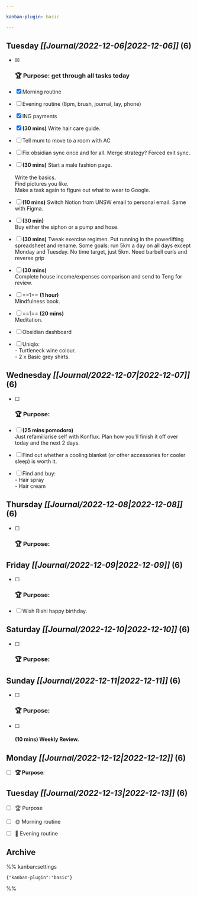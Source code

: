 ```yaml
---

kanban-plugin: basic

---
```


## **Tuesday** *[[Journal/2022-12-06|2022-12-06]]* (6)

- [x] ### **🏆 Purpose**: get through all tasks today
- [x] Morning routine
- [ ] Evening routine (8pm, brush, journal, lay, phone)
- [x] ING payments
- [x] **(30 mins)** Write hair care guide.
- [ ] Tell mum to move to a room with AC
- [ ] Fix obsidian sync once and for all. Merge strategy? Forced exit sync.
- [ ] **(30 mins)** Start a male fashion page. <br><br>Write the basics. <br>Find pictures you like.<br>Make a task again to figure out what to wear to Google.
- [ ] **(10 mins)** Switch Notion from UNSW email to personal email. Same with Figma.
- [ ] **(30 min)**<br>Buy either the siphon or a pump and hose.
- [ ] **(30 mins)** Tweak exercise regimen. Put running in the powerlifting spreadsheet and rename. Some goals: run 5km a day on all days except Monday and Tuesday. No time target, just 5km. Need barbell curls and reverse grip
- [ ] **(30 mins)**<br>Complete house income/expenses comparison and send to Teng for review.
- [ ] ==1== **(1 hour)**<br>Mindfulness book.
- [ ] ==1== **(20 mins)**<br>Meditation.
- [ ] Obsidian dashboard
- [ ] Uniqlo:<br>- Turtleneck wine colour.<br>- 2 x Basic grey shirts.


## **Wednesday** *[[Journal/2022-12-07|2022-12-07]]* (6)

- [ ] ### **🏆 Purpose**:
- [ ] **(25 mins pomodoro)**<br>Just refamiliarise self with Konflux. Plan how you'll finish it off over today and the next 2 days.
- [ ] Find out whether a cooling blanket (or other accessories for cooler sleep) is worth it.
- [ ] Find and buy:<br>- Hair spray<br>- Hair cream


## **Thursday** *[[Journal/2022-12-08|2022-12-08]]* (6)

- [ ] ### **🏆 Purpose**:


## **Friday** *[[Journal/2022-12-09|2022-12-09]]* (6)

- [ ] ### **🏆 Purpose**:
- [ ] Wish Rishi happy birthday.


## **Saturday** *[[Journal/2022-12-10|2022-12-10]]* (6)

- [ ] ### **🏆 Purpose**:


## **Sunday** *[[Journal/2022-12-11|2022-12-11]]* (6)

- [ ] ### **🏆 Purpose**:
- [ ] #### **(10 mins)** Weekly Review.


## **Monday** *[[Journal/2022-12-12|2022-12-12]]* (6)

- [ ] **🏆 Purpose**:


## **Tuesday** *[[Journal/2022-12-13|2022-12-13]]* (6)

- [ ] 🏆 Purpose
- [ ] 🌞 Morning routine
- [ ] 🌙 Evening routine


## Archive





%% kanban:settings
```
{"kanban-plugin":"basic"}
```
%%